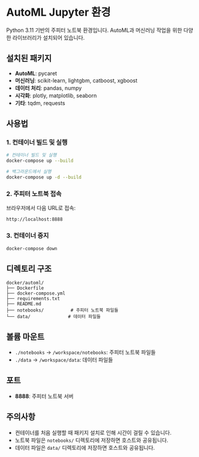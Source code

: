 # AutoML Jupyter 환경

Python 3.11 기반의 주피터 노트북 환경입니다. AutoML과 머신러닝 작업을 위한 다양한 라이브러리가 설치되어 있습니다.

## 설치된 패키지

- **AutoML**: pycaret
- **머신러닝**: scikit-learn, lightgbm, catboost, xgboost
- **데이터 처리**: pandas, numpy
- **시각화**: plotly, matplotlib, seaborn
- **기타**: tqdm, requests

## 사용법

### 1. 컨테이너 빌드 및 실행

```bash
# 컨테이너 빌드 및 실행
docker-compose up --build

# 백그라운드에서 실행
docker-compose up -d --build
```

### 2. 주피터 노트북 접속

브라우저에서 다음 URL로 접속:
```
http://localhost:8888
```

### 3. 컨테이너 중지

```bash
docker-compose down
```

## 디렉토리 구조

```
docker/automl/
├── Dockerfile
├── docker-compose.yml
├── requirements.txt
├── README.md
├── notebooks/          # 주피터 노트북 파일들
└── data/              # 데이터 파일들
```

## 볼륨 마운트

- `./notebooks` → `/workspace/notebooks`: 주피터 노트북 파일들
- `./data` → `/workspace/data`: 데이터 파일들

## 포트

- **8888**: 주피터 노트북 서버

## 주의사항

- 컨테이너를 처음 실행할 때 패키지 설치로 인해 시간이 걸릴 수 있습니다.
- 노트북 파일은 `notebooks/` 디렉토리에 저장하면 호스트와 공유됩니다.
- 데이터 파일은 `data/` 디렉토리에 저장하면 호스트와 공유됩니다. 